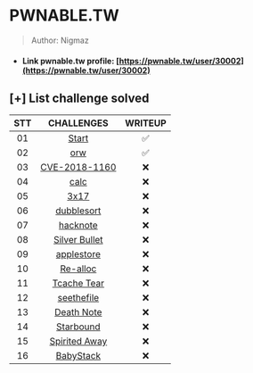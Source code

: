 # PWNABLE.TW

>Author: Nigmaz

- #### Link pwnable.tw profile: [https://pwnable.tw/user/30002](https://pwnable.tw/user/30002)

## [+] List challenge solved

|       STT       | CHALLENGES                                                    |   WRITEUP  |
| :-------------: | :-----------------------------------------------------------: |:----------:|
|       01        | [Start](./Start)                                              |✅         |         
|       02        | [orw](./2_orw)                                                |✅         |
|       03        | [CVE-2018-1160](./3_CVE-2018-1160)                            |❌         |
|       04        | [calc](./4_calc)                                              |❌         |
|       05        | [3x17](./5_3x17)                                              |❌         |
|       06        | [dubblesort](./6_dubblesort)                                  |❌         |
|       07        | [hacknote](./7_hacknote)                                      |❌         |
|       08        | [Silver Bullet](./)                                           |❌         |
|       09        | [applestore](./9_applestore)                                  |❌         |
|       10        | [Re-alloc](./10_Re-alloc)                                     |❌         |
|       11        | [Tcache Tear](./10_Re-alloc)                                  |❌         |
|       12        | [seethefile](./10_Re-alloc)                                   |❌         |
|       13        | [Death Note](./10_Re-alloc)                                   |❌         |
|       14        | [Starbound](./10_Re-alloc)                                    |❌         |
|       15        | [Spirited Away](./10_Re-alloc)                                |❌         |
|       16        | [BabyStack](./10_Re-alloc)                                    |❌         |

